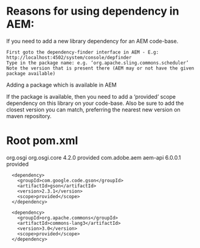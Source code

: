 Reasons for using dependency in AEM:
====================================
If you need to add a new library dependency for an AEM code-base.

    First goto the dependency-finder interface in AEM - E.g: http://localhost:4502/system/console/depfinder
    Type in the package name: e.g. ‘org.apache.sling.commons.scheduler’
    Note the version that is present there (AEM may or not have the given package available)

Adding a package which is available in AEM

If the package is available, then you need to add a  ‘provided’ scope dependency on this library on your code-base. 
Also be sure to add the closest version you can match, preferring the nearest new version on maven repository.


Root pom.xml
=============
<dependencyManagement>
  <dependency>
        <groupId>org.osgi</groupId>
        <artifactId>org.osgi.core</artifactId>
        <version>4.2.0</version>
        <scope>provided</scope>
  </dependency>
  
   <dependency>
        <groupId>com.adobe.aem</groupId>
        <artifactId>aem-api</artifactId>
        <version>6.0.0.1</version>
        <scope>provided</scope>
      </dependency>
      
      <dependency>
        <groupId>com.google.code.gson</groupId>
        <artifactId>gson</artifactId>
        <version>2.3.1</version>
        <scope>provided</scope>
      </dependency>
      
      <dependency>
        <groupId>org.apache.commons</groupId>
        <artifactId>commons-lang3</artifactId>
        <version>3.0</version>
        <scope>provided</scope>
      </dependency>
      
</dependencyManagement>



 
 
